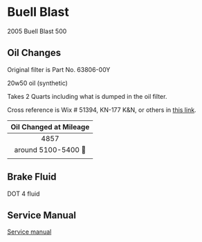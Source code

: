 # Buell Blast

2005 Buell Blast 500

## Oil Changes

Original filter is Part No. 63806-00Y

20w50 oil (synthetic)

Takes 2 Quarts including what is dumped in the oil filter.

Cross reference is Wix # 51394, KN-177 K&N, or others in [this link](https://badweatherbikers.com/buell/messages/32777/177968.html?1140884722).

|  Oil Changed at Mileage   |
| :-----------------------: |
|           4857            |
| around 5100-5400  :shrug: |
|                           |

## Brake Fluid

DOT 4 fluid

## Service Manual

[Service manual](http://www.buellmods.com/content/downloads/manuals/blast/2005_blast_manual.pdf)
